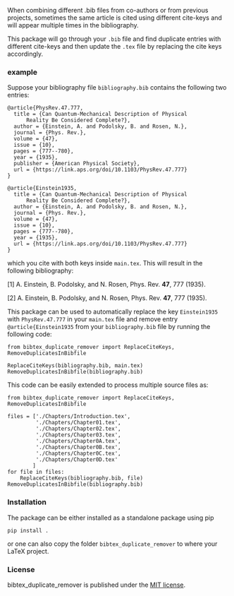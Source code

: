 When combining different .bib files from co-authors or 
from previous projects, sometimes the same article is 
cited using different cite-keys and will 
appear multiple times in the bibliography. 

This package will go through your `.bib` file and find 
duplicate entries with different cite-keys and then update
the `.tex` file by replacing the cite keys accordingly.

### example
Suppose your bibliography file `bibliography.bib` contains 
the following two entries:
```
@article{PhysRev.47.777,
  title = {Can Quantum-Mechanical Description of Physical 
      Reality Be Considered Complete?},
  author = {Einstein, A. and Podolsky, B. and Rosen, N.},
  journal = {Phys. Rev.},
  volume = {47},
  issue = {10},
  pages = {777--780},
  year = {1935},
  publisher = {American Physical Society},
  url = {https://link.aps.org/doi/10.1103/PhysRev.47.777}
}

@article{Einstein1935,
  title = {Can Quantum-Mechanical Description of Physical 
      Reality Be Considered Complete?},
  author = {Einstein, A. and Podolsky, B. and Rosen, N.},
  journal = {Phys. Rev.},
  volume = {47},
  issue = {10},
  pages = {777--780},
  year = {1935},
  url = {https://link.aps.org/doi/10.1103/PhysRev.47.777}
}
```
which you cite with both keys inside `main.tex`. This will 
result in the following bibliography:

[1] A. Einstein, B. Podolsky, and N. Rosen, Phys. Rev. **47**, 777 (1935).

[2] A. Einstein, B. Podolsky, and N. Rosen, Phys. Rev. **47**, 777 (1935).

This package can be used to automatically replace the key 
`Einstein1935` with `PhysRev.47.777` in your `main.tex` 
file and remove entry `@article{Einstein1935` from your 
`bibliography.bib` file by running the following code:

```
from bibtex_duplicate_remover import ReplaceCiteKeys, RemoveDuplicatesInBibfile

ReplaceCiteKeys(bibliography.bib, main.tex)
RemoveDuplicatesInBibfile(bibliography.bib)
```

This code can be easily extended to process multiple 
source files as:

```
from bibtex_duplicate_remover import ReplaceCiteKeys, RemoveDuplicatesInBibfile

files = ['./Chapters/Introduction.tex',
         './Chapters/Chapter01.tex',
         './Chapters/Chapter02.tex',
         './Chapters/Chapter03.tex',
         './Chapters/Chapter0A.tex',
         './Chapters/Chapter0B.tex',
         './Chapters/Chapter0C.tex',
         './Chapters/Chapter0D.tex'
        ]
for file in files:
    ReplaceCiteKeys(bibliography.bib, file)
RemoveDuplicatesInBibfile(bibliography.bib)
```

### Installation
The package can be either installed as a standalone package using pip

``` pip install . ```

or one can also copy the folder `bibtex_duplicate_remover` to where your LaTeX project.

### License

bibtex_duplicate_remover is published under the [MIT license](https://en.wikipedia.org/wiki/MIT_License).
